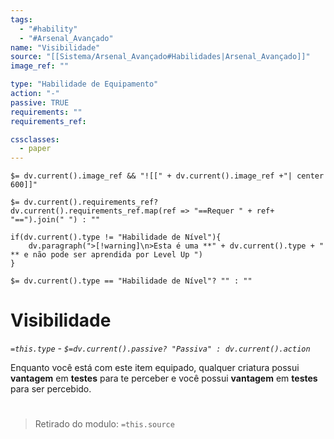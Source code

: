 ```yaml
---
tags:
  - "#hability"
  - "#Arsenal_Avançado"
name: "Visibilidade"
source: "[[Sistema/Arsenal_Avançado#Habilidades|Arsenal_Avançado]]"
image_ref: ""

type: "Habilidade de Equipamento"
action: "-"
passive: TRUE
requirements: ""
requirements_ref:  

cssclasses:
  - paper
---
```

`$= dv.current().image_ref && "![[" + dv.current().image_ref +"| center 600]]"`


`$= dv.current().requirements_ref? dv.current().requirements_ref.map(ref => "==Requer " + ref+ "==").join(" ") : ""`

```dataviewjs
if(dv.current().type != "Habilidade de Nível"){
	dv.paragraph(">[!warning]\n>Esta é uma **" + dv.current().type + " ** e não pode ser aprendida por Level Up ")
}
```


`$= dv.current().type == "Habilidade de Nível"? "" : ""`
# Visibilidade
*`=this.type` - `$=dv.current().passive? "Passiva" : dv.current().action`*

Enquanto você está com este item equipado, qualquer criatura possui **vantagem** em **testes** para te perceber e você possui **vantagem** em **testes** para ser percebido.


#
> Retirado do modulo: `=this.source`